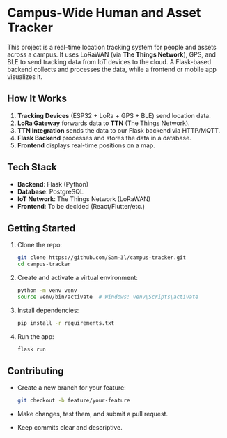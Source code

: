 # Campus-Wide Human and Asset Tracker

This project is a real-time location tracking system for people and assets across a campus. It uses LoRaWAN (via **The Things Network**), GPS, and BLE to send tracking data from IoT devices to the cloud. A Flask-based backend collects and processes the data, while a frontend or mobile app visualizes it.

## How It Works

1. **Tracking Devices** (ESP32 + LoRa + GPS + BLE) send location data.
2. **LoRa Gateway** forwards data to **TTN** (The Things Network).
3. **TTN Integration** sends the data to our Flask backend via HTTP/MQTT.
4. **Flask Backend** processes and stores the data in a database.
5. **Frontend** displays real-time positions on a map.

## Tech Stack

* **Backend**: Flask (Python)
* **Database**: PostgreSQL
* **IoT Network**: The Things Network (LoRaWAN)
* **Frontend**: To be decided (React/Flutter/etc.)

## Getting Started

1. Clone the repo:

   ```bash
   git clone https://github.com/Sam-3l/campus-tracker.git
   cd campus-tracker
   ```
2. Create and activate a virtual environment:

   ```bash
   python -m venv venv  
   source venv/bin/activate  # Windows: venv\Scripts\activate
   ```
3. Install dependencies:

   ```bash
   pip install -r requirements.txt
   ```
4. Run the app:

   ```bash
   flask run
   ```

## Contributing

* Create a new branch for your feature:

  ```bash
  git checkout -b feature/your-feature
  ```
* Make changes, test them, and submit a pull request.
* Keep commits clear and descriptive.
